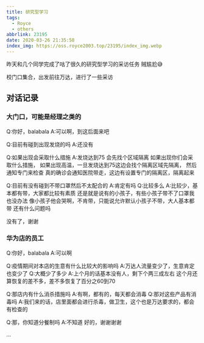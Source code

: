 ```yaml
---
title: 研究型学习
tags:
  - Royce
  - others
abbrlink: 23195
date: 2020-03-26 21:35:58
index_img: https://oss.royce2003.top/23195/index_img.webp
---
```


昨天和几个同学完成了咕了很久的研究型学习的采访任务
贼尴尬😅

校门口集合，出发前往万达，进行了一些采访

## 对话记录
### 大门口，可能是经理之类的
Q:你好，balabala
A:可以啊，到这后面来吧

Q:目前有碰到出现发烧的吗
A:还没有

Q:如果出现会采取什么措施
A:发烧达到75 会先找个区域隔离
如果出现你们会采取什么措施，
如果出现高温，一旦发烧达到75这边会找个隔离区域先隔离，
然后通知专门来检查
真的确诊会通知医院带走，这边有设置专门的隔离区，隔离起来

Q:目前有没有碰到不带口罩然后不太配合的
A:肯定有吗
Q:比较多么
A:比较少，基本都有带，大家都比较有素质
还是就是说有的小孩子，有些小孩子带不了口罩我也没办法
像小孩子他会哭啊，不肯带，只能说允许默认小孩子不带，大人基本都带
还有什么问题吗

没有了，谢谢


### 华为店的员工
Q:你好，balabala
A:可以啊

Q:疫情期间对本店的生意有什么比较大的影响吗
A:万达人流量变少了，生意肯定也变少了
Q:大概少了多少
A:上个月的话基本没有人，剩下个两三成左右
这个月还算恢复的差不多，差不多恢复了百分之60到70

Q:那店内有什么消杀措施吗
A:有啊，都有的，每天都会消毒
Q:那对这些产品有消毒吗
A:我们来的话，店里面都会进行杀毒，做卫生，这个也是万达要求的，都会有检查的

Q:那，你知道分餐制吗
A:不知道
好的，谢谢谢谢

...